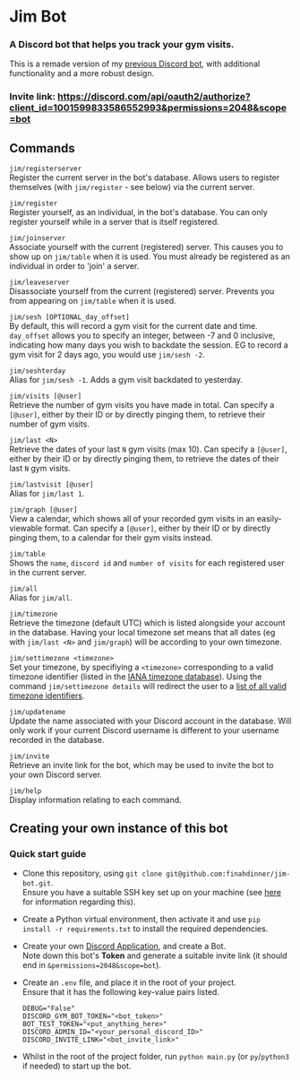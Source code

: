 # Jim Bot
### A Discord bot that helps you track your gym visits.

This is a remade version of my [previous Discord bot](https://github.com/finahdinner/discord-gym-bot), with additional functionality and a more robust design.

### Invite link: <b>https://discord.com/api/oauth2/authorize?client_id=1001599833586552993&permissions=2048&scope=bot</b>


## Commands

`jim/registerserver`<br>
Register the current server in the bot's database. Allows users to register themselves (with `jim/register` - see below) via the current server.

`jim/register`<br>
Register yourself, as an individual, in the bot's database. You can only register yourself while in a server that is itself registered.

`jim/joinserver`<br>
Associate yourself with the current (registered) server. This causes you to show up on `jim/table` when it is used. You must already be registered as an individual in order to 'join' a server.

`jim/leaveserver`<br>
Disassociate yourself from the current (registered) server. Prevents you from appearing on `jim/table` when it is used.

`jim/sesh [OPTIONAL_day_offset]`<br>
By default, this will record a gym visit for the current date and time. `day_offset` allows you to specify an integer, between -7 and 0 inclusive, indicating how many days you wish to backdate the session. EG to record a gym visit for 2 days ago, you would use `jim/sesh -2`.

`jim/seshterday`<br>
Alias for `jim/sesh -1`. Adds a gym visit backdated to yesterday.

`jim/visits [@user]`<br>
Retrieve the number of gym visits you have made in total. Can specify a `[@user]`, either by their ID or by directly pinging them, to retrieve their number of gym visits.

`jim/last <N>`<br>
Retrieve the dates of your last `N` gym visits (max 10). Can specify a `[@user]`, either by their ID or by directly pinging them, to retrieve the dates of their last `N` gym visits.

`jim/lastvisit [@user]`<br>
Alias for `jim/last 1`.

`jim/graph [@user]`<br>
View a calendar, which shows all of your recorded gym visits in an easily-viewable format. Can specify a `[@user]`, either by their ID or by directly pinging them, to a calendar for their gym visits instead.

`jim/table`<br>
Shows the `name`, `discord id` and `number of visits` for each registered user in the current server.

`jim/all`<br>
Alias for `jim/all`.

`jim/timezone`<br>
Retrieve the timezone (default UTC) which is listed alongside your account in the database. Having your local timezone set means that all dates (eg with `jim/last <N>` and `jim/graph`) will be according to your own timezone.

`jim/settimezone <timezone>`<br>
Set your timezone, by specifiying a `<timezone>` corresponding to a valid timezone identifier (listed in the [IANA timezone database](https://en.wikipedia.org/wiki/Tz_database)). Using the command `jim/settimezone details` will redirect the user to a [list of all valid timezone identifiers](https://en.wikipedia.org/wiki/List_of_tz_database_time_zones).

`jim/updatename`<br>
Update the name associated with your Discord account in the database. Will only work if your current Discord username is different to your username recorded in the database.

`jim/invite`<br>
Retrieve an invite link for the bot, which may be used to invite the bot to your own Discord server.

`jim/help`<br>
Display information relating to each command.


## Creating your own instance of this bot

### Quick start guide

- Clone this repository, using `git clone git@github.com:finahdinner/jim-bot.git`.<br>
Ensure you have a suitable SSH key set up on your machine (see [here](https://docs.github.com/en/authentication/connecting-to-github-with-ssh) for information regarding this).
- Create a Python virtual environment, then activate it and use `pip install -r requirements.txt` to install the required dependencies.
- Create your own [Discord Application](https://discord.com/developers/applications), and create a Bot.<br>
Note down this bot's **Token** and generate a suitable invite link (it should end in `&permissions=2048&scope=bot`).
- Create an `.env` file, and place it in the root of your project.<br>
Ensure that it has the following key-value pairs listed.

    ```
    DEBUG="False"
    DISCORD_GYM_BOT_TOKEN="<bot_token>"
    BOT_TEST_TOKEN="<put_anything_here>"
    DISCORD_ADMIN_ID="<your_personal_discord_ID>"
    DISCORD_INVITE_LINK="<bot_invite_link>"
    ```
- Whilst in the root of the project folder, run `python main.py` (or `py`/`python3` if needed) to start up the bot.
    